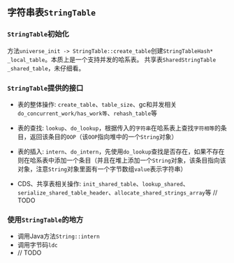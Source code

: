 ## 字符串表`StringTable`

### `StringTable`初始化
方法`universe_init -> StringTable::create_table`创建`StringTableHash* _local_table`。本质上是一个支持并发的哈系表。
共享表`SharedStringTable _shared_table`，未仔细看。


### `StringTable`提供的接口
- 表的整体操作: `create_table`、`table_size`、gc和并发相关`do_concurrent_work/has_work等`、`rehash_table`等
- 表的查找: `lookup`、`do_lookup`，根据传入的`字符串`在哈系表上查找`字符相等`的条目，返回该条目的`OOP`（该`OOP`指向堆中的一个`String`对象）
- 表的插入: `intern`、`do_intern`，先使用`do_lookup`查找是否存在，如果不存在则在哈系表中添加一个条目（并且在堆上添加一个`String`对象，该条目指向该对象，注意`String`对象里面有一个字节数组`value`表示字符串）

- CDS、共享表相关操作: `init_shared_table`、`lookup_shared`、`serialize_shared_table_header`、`allocate_shared_strings_array`等 // TODO


### 使用`StringTable`的地方
- 调用Java方法`String::intern`
- 调用字节码`ldc`
- // TODO

